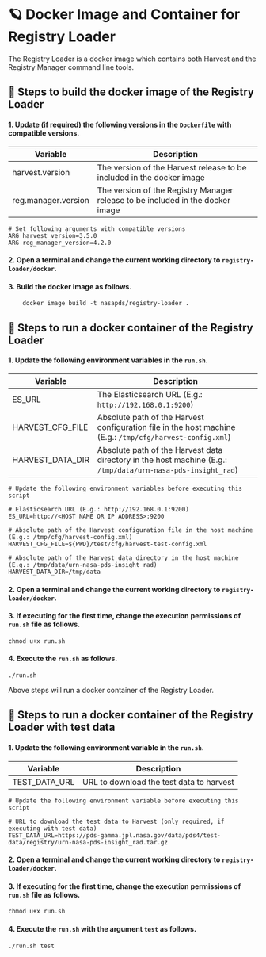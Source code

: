 # 🪐 Docker Image and Container for Registry Loader

The Registry Loader is a docker image which contains both Harvest and the Registry Manager command line tools.

## 🏃 Steps to build the docker image of the Registry Loader

#### 1. Update (if required) the following versions in the `Dockerfile` with compatible versions.

| Variable            | Description |
| ------------------- | ------------|
| harvest.version     | The version of the Harvest release to be included in the docker image|
| reg.manager.version | The version of the Registry Manager release to be included in the docker image|

```    
# Set following arguments with compatible versions
ARG harvest_version=3.5.0
ARG reg_manager_version=4.2.0
```

#### 2. Open a terminal and change the current working directory to `registry-loader/docker`.

#### 3. Build the docker image as follows.

```
    docker image build -t nasapds/registry-loader .
```

## 🏃 Steps to run a docker container of the Registry Loader

#### 1. Update the following environment variables in the `run.sh`.

| Variable          | Description |
| ----------------- | ----------- |
| ES_URL            | The Elasticsearch URL (E.g.: `http://192.168.0.1:9200`) |
| HARVEST_CFG_FILE  | Absolute path of the Harvest configuration file in the host machine (E.g.: `/tmp/cfg/harvest-config.xml`) |
| HARVEST_DATA_DIR  | Absolute path of the Harvest data directory in the host machine (E.g.: `/tmp/data/urn-nasa-pds-insight_rad`) |

```    
# Update the following environment variables before executing this script

# Elasticsearch URL (E.g.: http://192.168.0.1:9200)
ES_URL=http://<HOST NAME OR IP ADDRESS>:9200

# Absolute path of the Harvest configuration file in the host machine (E.g.: /tmp/cfg/harvest-config.xml)
HARVEST_CFG_FILE=${PWD}/test/cfg/harvest-test-config.xml

# Absolute path of the Harvest data directory in the host machine (E.g.: /tmp/data/urn-nasa-pds-insight_rad)
HARVEST_DATA_DIR=/tmp/data
```

#### 2. Open a terminal and change the current working directory to `registry-loader/docker`.

#### 3. If executing for the first time, change the execution permissions of `run.sh` file as follows.

```
chmod u+x run.sh
```

#### 4. Execute the `run.sh` as follows.

```
./run.sh
```

Above steps will run a docker container of the Registry Loader.

## 🏃 Steps to run a docker container of the Registry Loader with test data

#### 1. Update the following environment variable in the `run.sh`.

| Variable          | Description |
| ----------------- | ----------- |
| TEST_DATA_URL     | URL to download the test data to harvest |

```    
# Update the following environment variable before executing this script

# URL to download the test data to Harvest (only required, if executing with test data)
TEST_DATA_URL=https://pds-gamma.jpl.nasa.gov/data/pds4/test-data/registry/urn-nasa-pds-insight_rad.tar.gz
```

#### 2. Open a terminal and change the current working directory to `registry-loader/docker`.

#### 3. If executing for the first time, change the execution permissions of `run.sh` file as follows.

```
chmod u+x run.sh
```

#### 4. Execute the `run.sh` with the argument `test` as follows.

```
./run.sh test
```
